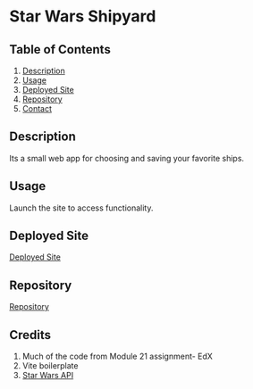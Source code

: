 # Star Wars Shipyard

## Table of Contents

1. [Description](#description)
2. [Usage](#usage)
3. [Deployed Site](#deployedsite)
4. [Repository](#repository)
5. [Contact](#contact)

## Description

Its a small web app for choosing and saving your favorite ships.

## Usage

Launch the site to access functionality. 

## Deployed Site

[Deployed Site]()

## Repository
[Repository](https://github.com/Oddux/SWshipyard)

## Credits
1. Much of the code from Module 21 assignment- EdX
2. Vite boilerplate
3. [Star Wars API](https://swapi.dev/)